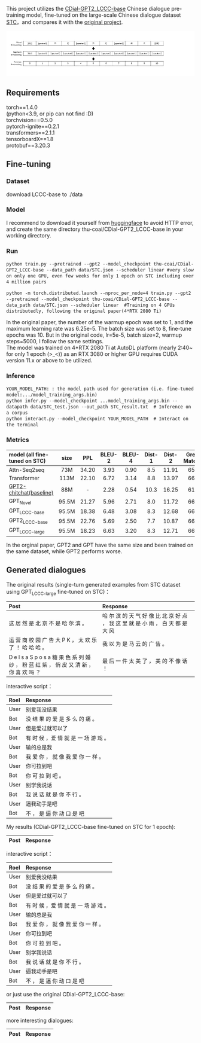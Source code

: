 This project utilizes the [CDial-GPT2_LCCC-base](https://huggingface.co/thu-coai/CDial-GPT2_LCCC-base) Chinese dialogue pre-training model, fine-tuned on the large-scale Chinese dialogue dataset [STC](https://arxiv.org/abs/1503.02364)，and compares it with the [original project](https://github.com/thu-coai/CDial-GPT/tree/master?tab=readme-ov-file).

![](https://github.com/WillongWANG/Awesome-NLP-projects-updating-/blob/main/CDial-GPT2/figures/inputs.png)

## Requirements
torch==1.4.0  
(python<3.9, or pip can not find :D)  
torchvision==0.5.0  
pytorch-ignite==0.2.1  
transformers==2.1.1  
tensorboardX==1.8  
protobuf==3.20.3  

## Fine-tuning

### Dataset
download LCCC-base to ./data

### Model
I recommend to download it yourself from [huggingface](https://huggingface.co/thu-coai/CDial-GPT2_LCCC-base/tree/main) to avoid HTTP error, and create the same directory thu-coai/CDial-GPT2_LCCC-base in your working directory. 

### Run
```
python train.py --pretrained --gpt2 --model_checkpoint thu-coai/CDial-GPT2_LCCC-base --data_path data/STC.json --scheduler linear #very slow on only one GPU, even few weeks for only 1 epoch on STC including over 4 million pairs 
```
```
python -m torch.distributed.launch --nproc_per_node=4 train.py --gpt2 --pretrained --model_checkpoint thu-coai/CDial-GPT2_LCCC-base --data_path data/STC.json --scheduler linear  #Training on 4 GPUs distributedly, following the original paper(4*RTX 2080 Ti)
```
In the original paper, the number of the warmup epoch was set to 1, and the maximum learning rate was 6.25e-5. The batch size was set to 8, fine-tune epochs was 10. But in the original code, lr=5e-5, batch size=2, warmup steps=5000, I follow the same settings.   
The model was trained on 4*RTX 2080 Ti at AutoDL platform (nearly 2:40~ for only 1 epoch (>_<)) as an RTX 3080 or higher GPU requires CUDA version 11.x or above to be utilized.

### Inference
```
YOUR_MODEL_PATH: : the model path used for generation (i.e. fine-tuned model:.../model_training_args.bin)
python infer.py --model_checkpoint ...model_training_args.bin --datapath data/STC_test.json --out_path STC_result.txt  # Inference on a corpus
python interact.py --model_checkpoint YOUR_MODEL_PATH  # Interact on the terminal
```

### Metrics

| model (all fine-tuned on STC) | size | PPL | BLEU-2 | BLEU-4 | Dist-1 | Dist-2 | Greedy Matching | Embedding Average |
| :------ | :------: | :------: | :------: | :------: | :------: | :------: | :------: | :------: |
| Attn-Seq2seq | 73M | 34.20 | 3.93 | 0.90 | 8.5 | 11.91 | 65.84 | 83.38 |
| Transformer | 113M | 22.10 | 6.72 | 3.14 | 8.8 | 13.97 | 66.06 | 83.55 |
| [GPT2-chitchat(baseline)](https://github.com/yangjianxin1/GPT2-chitchat) | 88M | - | 2.28 | 0.54 | 10.3 | 16.25 | 61.54 | 78.94 |
| GPT<sub>Novel</sub> | 95.5M | 21.27 | 5.96 | 2.71 | 8.0 | 11.72 | 66.12 | 83.34 |
| GPT<sub>LCCC-base</sub> | 95.5M | 18.38 | 6.48 | 3.08 | 8.3 | 12.68 | 66.21 | 83.54 |
| GPT2<sub>LCCC-base</sub> | 95.5M | 22.76 | 5.69 | 2.50 | 7.7 | 10.87 | 66.24 | 83.46 |
| GPT<sub>LCCC-large</sub> | 95.5M | 18.23 | 6.63 | 3.20 | 8.3 | 12.71 | 66.25 | 83.63 |

In the orginal paper, GPT2 and GPT have the same size and been trained on the same dataset, while GPT2 performs worse.

## Generated dialogues

The original results (single-turn generated examples from STC dataset using GPT<sub>LCCC-large</sub> fine-tuned on STC)：

| Post | Response |
| :----- | :---------- |
| 这 居 然 是 北 京 不 是 哈 尔 滨 。 | 哈 尔 滨 的 天 气 好 像 比 北 京 好 点 ， 我 这 里 就 是 小 雨 ， 白 天 都 是 大 风 |
| 运 营 商 校 园 广 告 大 P K ， 太 欢 乐 了 ！ 哈 哈 哈 。 | 我 以 为 是 马 云 的 广 告 。 |
| D e l s a S p o s a 糖 果 色 系 列 婚 纱 ， 粉 蓝 红 紫 ， 俏 皮 又 清 新 ， 你 喜 欢 吗 ？ | 最 后 一 件 太 美 了 ， 美 的 不 像 话 ！ |

interactive script：

| Roel | Response |
| :----- | :---------- |
| User | 别爱我没结果 |
| Bot | 没 结 果 的 爱 是 多 么 的 痛 。 |
| User | 但是爱过就可以了 |
| Bot | 有 时 候 ，爱 情 就 是 一 场 游 戏 。 |
| User | 输的总是我 |
| Bot | 我 爱 你 ， 就 像 我 爱 你 一 样 。 |
| User | 你可拉到吧 |
| Bot | 你 可 拉 到 吧 。 |
| User | 别学我说话 |
| Bot | 我 说 话 就 是 你 不 行 。 |
| User | 逼我动手是吧 |
| Bot | 不 ， 是 逼 你 动 口 是 吧 |


My results (CDial-GPT2_LCCC-base fine-tuned on STC for 1 epoch):

| Post | Response |
| :----- | :---------- |

interactive script：

| Roel | Response |
| :----- | :---------- |
| User | 别爱我没结果 |
| Bot | 没 结 果 的 爱 是 多 么 的 痛 。 |
| User | 但是爱过就可以了 |
| Bot | 有 时 候 ，爱 情 就 是 一 场 游 戏 。 |
| User | 输的总是我 |
| Bot | 我 爱 你 ， 就 像 我 爱 你 一 样 。 |
| User | 你可拉到吧 |
| Bot | 你 可 拉 到 吧 。 |
| User | 别学我说话 |
| Bot | 我 说 话 就 是 你 不 行 。 |
| User | 逼我动手是吧 |
| Bot | 不 ， 是 逼 你 动 口 是 吧 |

or just use the original CDial-GPT2_LCCC-base:

| Post | Response |
| :----- | :---------- |

more interesting dialogues:

| Post | Response |
| :----- | :---------- |
